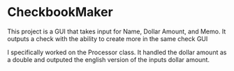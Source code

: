 # CheckbookMaker
This project is a GUI that takes input for Name, Dollar Amount, and Memo. It outputs a check with the ability to create more in the same check GUI

I specifically worked on the Processor class. It handled the dollar amount as a double and outputed the english version of the inputs dollar amount. 

